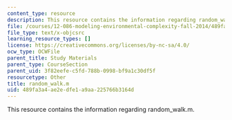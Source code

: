 ```yaml
---
content_type: resource
description: This resource contains the information regarding random_walk.m.
file: /courses/12-086-modeling-environmental-complexity-fall-2014/489fa3a4ae2edfe1a9aa225766b3164d_random_walk.m
file_type: text/x-objcsrc
learning_resource_types: []
license: https://creativecommons.org/licenses/by-nc-sa/4.0/
ocw_type: OCWFile
parent_title: Study Materials
parent_type: CourseSection
parent_uid: 3f82eefe-c5fd-788b-0998-bf9a1c30df5f
resourcetype: Other
title: random_walk.m
uid: 489fa3a4-ae2e-dfe1-a9aa-225766b3164d
---
```

This resource contains the information regarding random_walk.m.